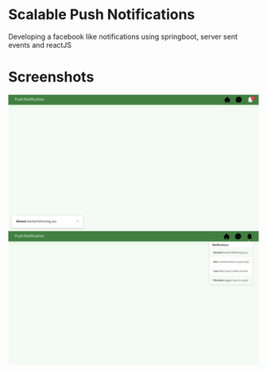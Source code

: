 # Scalable Push Notifications
Developing a facebook like notifications using springboot, server sent events and reactJS

# Screenshots
![Screenshot](screenshot1.png)
![Screenshot](screenshot2.png)
